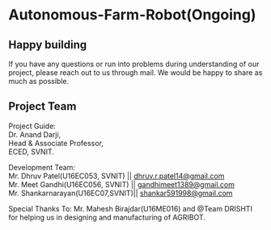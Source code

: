 # Autonomous-Farm-Robot(Ongoing)

## Happy building
If you have any questions or run into problems during understanding of our project, please reach out to us through mail. We would be happy to share as much as possible.

## Project Team

Project Guide:\
Dr. Anand Darji,\
Head & Associate Professor,\
ECED, SVNIT.

Development Team:\
Mr. Dhruv Patel(U16EC053, SVNIT) || dhruv.r.patel14@gmail.com\
Mr. Meet Gandhi(U16EC056, SVNIT) || gandhimeet1389@gmail.com\
Mr. Shankarnarayan(U16EC07,SVNIT)|| shankar591998@gmail.com 

Special Thanks To:
Mr. Mahesh Birajdar(U16ME016) and @Team DRISHTI for helping us in designing and manufacturing of AGRIBOT.
